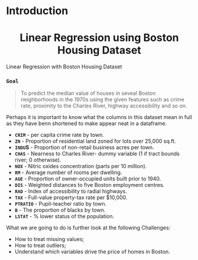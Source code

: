 <html>  
      
  <div id="intro"> 
  <h1>Introduction</h1>      
</div>    
<body>      
  <center>  
<h1>Linear Regression using Boston Housing Dataset  
    </center> 
  </h1>    
     
Linear Regression with Boston Housing Dataset     

### `Goal`
> To predict the median value of houses in seveal Boston neighborhoods in the 1970s using the given features such as crime rate, proximity to the Charles River, highway accessibility and so on.

Perhaps it is important to know what the columns in this dataset mean in full as they have benn shortened to make appear neat in a dataframe. 

- **`CRIM`** - per capita crime rate by town.
- **`ZN`** - Proportion of residential land zoned for lots over 25,000 sq.ft.
- **`INDU`S** - Proportion of non-retail business acres per town.
- **`CHAS`** - Nearness to Charles River- dummy variable (1 if tract bounds river; 0 otherwise).
- **`NOX`** - Nitric oxides concentration (parts per 10 million).
- **`RM`** - Average number of rooms per dwelling.
- **`AGE`** - Proportion of owner-occupied units built prior to 1940.
- **`DIS`** - Weighted distances to five Boston employment centres.
- **`RAD`** - Index of accessibility to radial highways.
- **`TAX`** - Full-value property-tax rate per $10,000.
- **`PTRATIO`** - Pupil-teacher ratio by town.
- **`B`** - The proportion of blacks by town.
- **`LSTAT`** - % lower status of the population. 
 
What we are going to do is further look at the following Challenges:
 
- How to treat missing values;
- How to treat outliers;
- Understand which variables drive the price of homes in Boston.
  </body>
</html>
